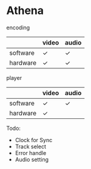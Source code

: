 # Athena

encoding

         | video | audio
-------- |------ |----
software | ✓     | ✓
hardware | ✓     | ✓

player

         | video | audio
-------- |------ |----
software | ✓     | ✓
hardware | ✓     | 

Todo:
- Clock for Sync
- Track select
- Error handle
- Audio setting
